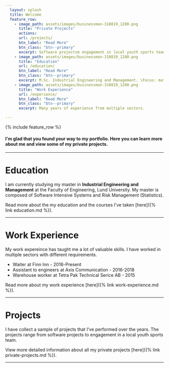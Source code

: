 ```yaml
---
  layout: splash
  title: Welcome
  feature_row:
    - image_path: assets/images/businessman-310819_1280.png
      title: "Private Projects"
      actions:
      url: /projects/
      btn_label: "Read More"
      btn_class: "btn--primary"
      excerpt: Software projectsm engagement in local youth sports team and much more.
    - image_path: assets/images/businessman-310819_1280.png
      title: "Education"
      url: /education/
      btn_label: "Read More"
      btn_class: "btn--primary"
      excerpt: M.Sc. Industrial Engineering and Management. \Focus: mathematics and software development. 
    - image_path: assets/images/businessman-310819_1280.png
      title: "Work Experience"
      url: /experience/
      btn_label: "Read More"
      btn_class: "btn--primary"
      excerpt: Many years of experience from multiple sectors.

---
```


{% include feature_row %}
#### I'm glad that you found your way to my portfolio. Here you can learn more about me and view some of my private projects.
--- 
# Education
I am currently studying my master in **Industrial Engineering and Management** at the Faculty of Engineering, Lund University. My master is composed of Software Intensive Systems and Risk Management (Statistics).

Read more about the my education and the courses I've taken [here]({% link education.md %}). 

---

# Work Experience 
My work expereince has taught me a lot of valuable skills. I have worked in multiple sectors with different requirements.
- Waiter at Finn Inn - 2016-Present
- Assistant to engineers at Axis Communication - 2016-2018
- Warehouse worker at Tetra Pak Technical Serice AB - 2015

Read more about my work experience [here]({% link work-experience.md %}). 

---

#  Projects
I have collect a sample of projects that I've performed over the years. The projects range from software projects to engagement in a local youth sports team.

View more detailed information about all my private projects [here]({% link private-projects.md %}). 

--- 
